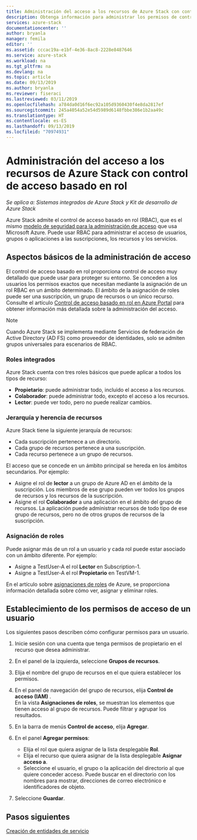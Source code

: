 ```yaml
---
title: Administración del acceso a los recursos de Azure Stack con control de acceso basado en rol | Microsoft Docs
description: Obtenga información para administrar los permisos de control de acceso basado en rol (RBAC) como administrador o inquilino de Azure Stack.
services: azure-stack
documentationcenter: ''
author: bryanla
manager: femila
editor: ''
ms.assetid: cccac19a-e1bf-4e36-8ac8-2228e8487646
ms.service: azure-stack
ms.workload: na
ms.tgt_pltfrm: na
ms.devlang: na
ms.topic: article
ms.date: 09/13/2019
ms.author: bryanla
ms.reviewer: fiseraci
ms.lastreviewed: 03/11/2019
ms.openlocfilehash: a784da0d16f6ec92a105d9360430f4e8da2817ef
ms.sourcegitcommit: 245a4054a52e54d5989d6148fbbe386e1b2aa49c
ms.translationtype: HT
ms.contentlocale: es-ES
ms.lasthandoff: 09/13/2019
ms.locfileid: "70974931"
---
```

# <a name="manage-access-to-resources-in-azure-stack-with-role-based-access-control"></a>Administración del acceso a los recursos de Azure Stack con control de acceso basado en rol

*Se aplica a: Sistemas integrados de Azure Stack y Kit de desarrollo de Azure Stack*

Azure Stack admite el control de acceso basado en rol (RBAC), que es el mismo [modelo de seguridad para la administración de acceso](/azure/role-based-access-control/overview) que usa Microsoft Azure. Puede usar RBAC para administrar el acceso de usuarios, grupos o aplicaciones a las suscripciones, los recursos y los servicios.

## <a name="basics-of-access-management"></a>Aspectos básicos de la administración de acceso

El control de acceso basado en rol proporciona control de acceso muy detallado que puede usar para proteger su entorno. Se conceden a los usuarios los permisos exactos que necesitan mediante la asignación de un rol RBAC en un ámbito determinado. El ámbito de la asignación de roles puede ser una suscripción, un grupo de recursos o un único recurso. Consulte el artículo [Control de acceso basado en rol en Azure Portal](/azure/role-based-access-control/overview) para obtener información más detallada sobre la administración del acceso.

> [!NOTE]
> Cuando Azure Stack se implementa mediante Servicios de federación de Active Directory (AD FS) como proveedor de identidades, solo se admiten grupos universales para escenarios de RBAC.

### <a name="built-in-roles"></a>Roles integrados

Azure Stack cuenta con tres roles básicos que puede aplicar a todos los tipos de recurso:

* **Propietario**: puede administrar todo, incluido el acceso a los recursos.
* **Colaborador**: puede administrar todo, excepto el acceso a los recursos.
* **Lector**: puede ver todo, pero no puede realizar cambios.

### <a name="resource-hierarchy-and-inheritance"></a>Jerarquía y herencia de recursos

Azure Stack tiene la siguiente jerarquía de recursos:

* Cada suscripción pertenece a un directorio.
* Cada grupo de recursos pertenece a una suscripción.
* Cada recurso pertenece a un grupo de recursos.

El acceso que se concede en un ámbito principal se hereda en los ámbitos secundarios. Por ejemplo:

* Asigne el rol de **lector** a un grupo de Azure AD en el ámbito de la suscripción. Los miembros de ese grupo pueden ver todos los grupos de recursos y los recursos de la suscripción.
* Asigne el rol **Colaborador** a una aplicación en el ámbito del grupo de recursos. La aplicación puede administrar recursos de todo tipo de ese grupo de recursos, pero no de otros grupos de recursos de la suscripción.

### <a name="assigning-roles"></a>Asignación de roles

Puede asignar más de un rol a un usuario y cada rol puede estar asociado con un ámbito diferente. Por ejemplo:

* Asigne a TestUser-A el rol **Lector** en Subscription-1.
* Asigne a TestUser-A el rol **Propietario** en TestVM-1.

En el artículo sobre [asignaciones de roles](/azure/role-based-access-control/role-assignments-portal) de Azure, se proporciona información detallada sobre cómo ver, asignar y eliminar roles.

## <a name="set-access-permissions-for-a-user"></a>Establecimiento de los permisos de acceso de un usuario

Los siguientes pasos describen cómo configurar permisos para un usuario.

1. Inicie sesión con una cuenta que tenga permisos de propietario en el recurso que desea administrar.
2. En el panel de la izquierda, seleccione **Grupos de recursos**.
3. Elija el nombre del grupo de recursos en el que quiera establecer los permisos.
4. En el panel de navegación del grupo de recursos, elija **Control de acceso (IAM)** .<BR> En la vista **Asignaciones de roles**, se muestran los elementos que tienen acceso al grupo de recursos. Puede filtrar y agrupar los resultados.
5. En la barra de menús **Control de acceso**, elija **Agregar**.
6. En el panel **Agregar permisos**:

   * Elija el rol que quiera asignar de la lista desplegable **Rol**.
   * Elija el recurso que quiera asignar de la lista desplegable **Asignar acceso a**.
   * Seleccione el usuario, el grupo o la aplicación del directorio al que quiere conceder acceso. Puede buscar en el directorio con los nombres para mostrar, direcciones de correo electrónico e identificadores de objeto.

7. Seleccione **Guardar**.

## <a name="next-steps"></a>Pasos siguientes

[Creación de entidades de servicio](../operator/azure-stack-create-service-principals.md)
